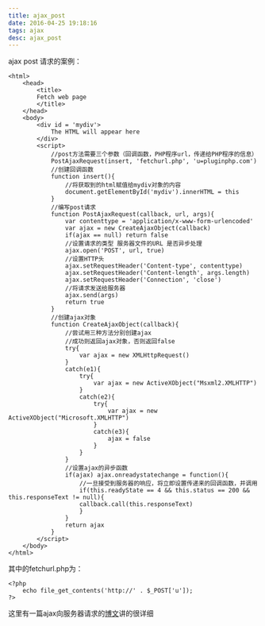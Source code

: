 ```yaml
---
title: ajax_post
date: 2016-04-25 19:18:16
tags: ajax
desc: ajax_post
---
```

ajax post 请求的案例：

<!-- more -->

	<html>
		<head>
			<title>
			Fetch web page
			</title>
		</head>
		<body>
			<div id = 'mydiv'>
				The HTML will appear here
			</div>
			<script>
				//post方法需要三个参数（回调函数，PHP程序url，传递给PHP程序的信息）
				PostAjaxRequest(insert, 'fetchurl.php', 'u=pluginphp.com')
				//创建回调函数
				function insert(){
					//将获取到的html赋值给mydiv对象的内容
					document.getElementById('mydiv').innerHTML = this
				}
				//编写post请求
				function PostAjaxRequest(callback, url, args){
					var contenttype = 'application/x-www-form-urlencoded'
					var ajax = new CreateAjaxObject(callback)
					if(ajax == null) return false
					//设置请求的类型 服务器文件的URL 是否异步处理
					ajax.open('POST', url, true)
					//设置HTTP头
					ajax.setRequestHeader('Content-type', contenttype)
					ajax.setRequestHeader('Content-length', args.length)
					ajax.setRequestHeader('Connection', 'close')
					//将请求发送给服务器
					ajax.send(args)
					return true
				}
				//创建ajax对象
				function CreateAjaxObject(callback){
					//尝试用三种方法分别创建ajax
					//成功则返回ajax对象，否则返回false
					try{
						var ajax = new XMLHttpRequest()
					}
					catch(e1){
						try{
							var ajax = new ActiveXObject("Msxml2.XMLHTTP")
						}
						catch(e2){
							try{
								var ajax = new ActiveXObject("Microsoft.XMLHTTP") 
							}
							catch(e3){
								ajax = false
							}
						}
					}
					//设置ajax的异步函数
					if(ajax) ajax.onreadystatechange = function(){
						//一旦接受到服务器的响应，将立即设置传递来的回调函数，并调用
						if(this.readyState == 4 && this.status == 200 && this.responseText != null){
						callback.call(this.responseText)
						}
					}
					return ajax
				}
			</script>
		</body>
	</html> 
	
其中的fetchurl.php为：

	<?php
		echo file_get_contents('http://' . $_POST['u']);
	?>

这里有一篇ajax向服务器请求的[博文](http://www.w3school.com.cn/ajax/ajax_xmlhttprequest_send.asp)讲的很详细